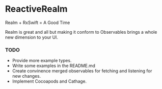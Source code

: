 # ReactiveRealm
Realm + RxSwift = A Good Time

Realm is great and all but making it conform to Observables brings a whole new dimension to your UI. 

### TODO
- Provide more example types.
- Write some examples in the README.md
- Create convinence merged observables for fetching and listening for new changes.
- Implement Cocoapods and Cathage.
